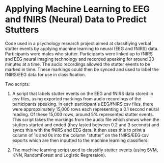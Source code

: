 # Applying Machine Learning to EEG and fNIRS (Neural) Data to Predict Stutters

Code used in a psychology research project aimed at classifiying verbal stutter events by applying machine learning to neural (EEG and fNIRS) data. Participants were males who stutter. Participants were linked up to fNIRS and EEG neural imaging technology and recorded speaking for around 20 minutes at a time. The audio recordings allowed the stutter events to be marked in time. These markings could then be synced and used to label the fNIRS/EEG data for use in classification.

Two scripts:

1. A script that labels stutter events on the EEG and fNIRS data stored in csv files, using exported markings from audio recordings of the participants speaking. In each participant's EEG/fNIRS csv files, there were appropximately 15,000 rows each representing a 0.1 second neural reading. Of these 15,000 rows, around 5% represented stutter events. This script takes the markings from the audio file which shows when the stutters started and ended (they lasted between 0.2 and 3 seconds) and syncs this with the fNIRS and EEG data. It then uses this to print a column of 1s and 0s into the column "stutter" on the fNIRS/EEG csv exports which are then inputted to the machine learning classifiers.

2. The machine learning script used to classifiy stutter events (using SVM, KNN, RandomForest and Logistic Regression).
